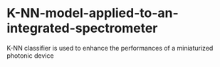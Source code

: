 # K-NN-model-applied-to-an-integrated-spectrometer
K-NN classifier is used to enhance the performances of a miniaturized photonic device

